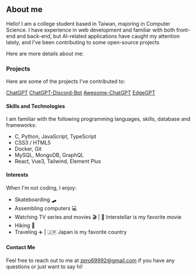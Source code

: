 ## About me
Hello! I am a college student based in Taiwan, majoring in Computer Science. I have experience in web development and familiar with both front-end and back-end, but AI-related applications have caught my attention lately, and I've been contributing to some open-source projects

Here are more details about me:

### Projects
Here are some of the projects I've contributed to:

[ChatGPT](https://github.com/acheong08/ChatGPT)
[ChatGPT-Discord-Bot](https://github.com/Zero6992/chatGPT-discord-bot)
[Awesome-ChatGPT](https://github.com/Zero6992/awesome-chatgpt)
[EdgeGPT](https://github.com/acheong08/EdgeGPT)

#### Skills and Technologies
I am familiar with the following programming languages, skills, database and frameworks:

* C, Python, JavaScript, TypeScript
* CSS3 / HTML5
* Docker, Git
* MySQL, MongoDB, GraphQL
* React, Vue3, Tailwind, Element Plus

#### Interests
When I'm not coding, I enjoy:

* Skateboarding 🛹
* Assembling computers 💻
* Watching TV series and movies 🎬 | 🌌 Interstellar is my favorite movie
* Hiking 🌄
* Traveling ✈️ | 🇯🇵 Japan is my favorite country

#### Contact Me
Feel free to reach out to me at zero69992@gmail.com if you have any questions or just want to say hi!